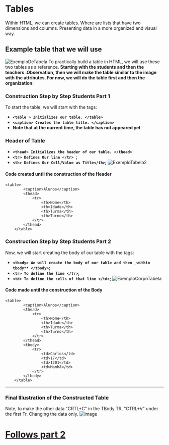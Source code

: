 # Tables
Within HTML, we can create tables. Where are lists that have two dimensions and columns. Presenting data in a more organized and visual way.

## Example table that we will use
![ExemploDeTabela](https://github.com/Karlos-Eduardo-Mrqs/Construcao-Html-Css-Javascript/assets/172524894/076d9f07-f3b6-435b-a5f0-4bc7f43996dc)
To practically build a table in HTML, we will use these two tables as a reference. **Starting with the students and then the teachers .Observation, then we will make the table similar to the image with the attributes. For now, we will do the table first and then the organization:**

### Construction Step by Step Students Part 1
To start the table, we will start with the tags:
- **``<table > Initializes our table. </table> ``**
- **``<caption> Creates the table title. </caption>``**
- **Note that at the current time, the table has not appeared yet**

### Header of Table
- **``<thead> Initializes the header of our table. </thead> ``**
- **``<tr> Defines Our line </tr> ``;**
- **``<th> Defines Our Cell/Value as Title</th>``;**
![ExemploTabela2](https://github.com/Karlos-Eduardo-Mrqs/Construcao-Html-Css-Javascript/assets/172524894/964f5b5e-00b1-4ae0-9a58-5d45b48fee8c)

#### Code created until the construction of the Header
```
<table>
        <caption>Alunos</caption>
        <thead>
            <tr>
                <th>Nome</th>
                <th>Idade</th>
                <th>Turma</th>
                <th>Turno</th>
            </tr>
        </thead>
    </table>
```

### Construction Step by Step Students Part 2
Now, we will start creating the body of our table with the tags:
- **``<tbody> We will create the body of our table and then _within tbody** </tbody>``;**
- **``<tr> To define the line </tr>``;**
- **``<td> To define the cells of that line </td>``;**
![ExemploCorpoTabela](https://github.com/Karlos-Eduardo-Mrqs/Construcao-Html-Css-Javascript/assets/172524894/64f89971-c38b-4f25-a11e-c066ad3c66fa)

#### Code made until the construction of the Body
```
<table>
        <caption>Alunos</caption>
        <thead>
            <tr>
                <th>Nome</th>
                <th>Idade</th>
                <th>Turma</th>
                <th>Turno</th>
            </tr>
        </thead>
        <tbody>
            <tr>
                <td>Carlos</td>
                <td>17</td>
                <td>1201</td>
                <td>Manhã</td>
            </tr>
        </tbody>
    </table>
```
***
### Final Illustration of the Constructed Table 
Note, to make the other data "CRTL+C" in the TBody TR, "CTRL+V" under the first Tr. Changing the data only.
![image](https://github.com/Karlos-Eduardo-Mrqs/Construcao-Html-Css-Javascript/assets/172524894/f96549d1-4082-4ad6-9555-b878a1667a60)

# [Follows part 2](https://github.com/Karlos-Eduardo-Mrqs/Construction-Html-Css-Javascript/blob/main/Construction-Html/Modulo%20-%204(Tabelas)/Tabelas_N%C3%BAmero_09/TabelaPrt2.md)
